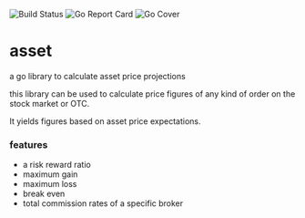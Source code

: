 ![Build Status](https://travis-ci.org/MaximilianMeister/asset.png?branch=master) ![Go Report Card](http://goreportcard.com/badge/MaximilianMeister/asset) ![Go Cover](https://gocover.io/_badge/github.com/MaximilianMeister/asset)

# asset

a go library to calculate asset price projections

this library can be used to calculate price figures of any
kind of order on the stock market or OTC.

It yields figures based on asset price expectations.

### features

* a risk reward ratio
* maximum gain
* maximum loss
* break even
* total commission rates of a specific broker
